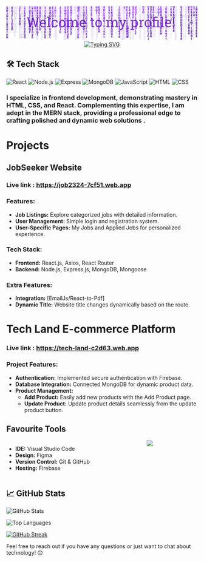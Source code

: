 <img src='./assets/header.png'>
<div align="center">
  <a href="https://git.io/typing-svg">
    <img src="https://readme-typing-svg.demolab.com?font=Roboto&weight=800&size=37&pause=1000&color=7C35CD&center=true&vCenter=true&random=false&width=435&lines=I'm+Minhaj;I'm+React+Developer;Frontend+Developer;Mern+Stack+Developer" alt="Typing SVG" />
  </a>
</div>


## 🛠️ Tech Stack

![React](https://img.shields.io/badge/-React-61DAFB?style=flat&logo=react&logoColor=white)
![Node.js](https://img.shields.io/badge/-Node.js-339933?style=flat&logo=node.js&logoColor=white)
![Express](https://img.shields.io/badge/-Express-000000?style=flat&logo=express&logoColor=white)
![MongoDB](https://img.shields.io/badge/-MongoDB-47A248?style=flat&logo=mongodb&logoColor=white)
![JavaScript](https://img.shields.io/badge/-JavaScript-F7DF1E?style=flat&logo=javascript&logoColor=white)
![HTML](https://img.shields.io/badge/-HTML-E34F26?style=flat&logo=html5&logoColor=white)
![CSS](https://img.shields.io/badge/-CSS-1572B6?style=flat&logo=css3&logoColor=white)




### I specialize in frontend development, demonstrating mastery in HTML, CSS, and React. Complementing this expertise, I am adept in the MERN stack, providing a professional edge to crafting polished and dynamic web solutions .



# Projects

## JobSeeker Website 

### Live link : https://job2324-7cf51.web.app

### Features:
- **Job Listings:** Explore categorized jobs with detailed information.
- **User Management:** Simple login and registration system.
- **User-Specific Pages:** My Jobs and Applied Jobs for personalized experience.

### Tech Stack:
- **Frontend:** React.js, Axios, React Router
- **Backend:** Node.js, Express.js, MongoDB, Mongoose

### Extra Features:
- **Integration:** [EmailJs/React-to-Pdf] 
- **Dynamic Title:** Website title changes dynamically based on the route.


# Tech Land E-commerce Platform 

### Live link : https://tech-land-c2d63.web.app

### Project Features:

- **Authentication:** Implemented secure authentication with Firebase.
- **Database Integration:** Connected MongoDB for dynamic product data.
- **Product Management:**
  - **Add Product:** Easily add new products with the Add Product page.
  - **Update Product:** Update product details seamlessly from the update product button.



## Favourite Tools

<div style="display: flex; flex-wrap: wrap;">
  <div style="flex: 1;">

  - **IDE:** Visual Studio Code
  - **Design:** Figma
  - **Version Control:** Git & GitHub
  - **Hosting:** Firebase
  </div>
  <div style="flex: 1; display: flex; flex-wrap: wrap; justify-content: center;">
    <a href="https://skillicons.dev">
      <img src="https://skillicons.dev/icons?i=vscode,figma,git,firebase" />
    </a>
  </div>
</div>


## 📈 GitHub Stats

![GitHub Stats](https://github-readme-stats.vercel.app/api?username=jkminhaj&show_icons=true&count_private=true&hide=contribs,issues&theme=midnight-purple)

![Top Languages](https://github-readme-stats.vercel.app/api/top-langs/?username=jkminhaj&layout=compact&theme=midnight-purple)




[![GitHub Streak](https://github-readme-streak-stats.herokuapp.com?user=jkminhaj&theme=midnight-purple&hide_border=true&border_radius=5&card_width=1000)](https://git.io/streak-stats)



Feel free to reach out if you have any questions or just want to chat about technology! 😊

